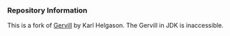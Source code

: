 ### Repository Information

This is a fork of [Gervill](https://java.net/projects/gervill/pages/Home) by Karl Helgason. The Gervill in JDK is inaccessible.